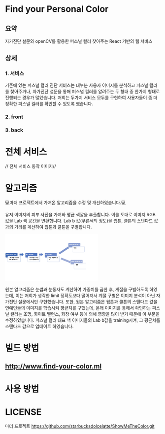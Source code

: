 ﻿# Find your Personal Color
## 요약
자가진단 설문와 openCV를 활용한 퍼스널 컬러 찾아주는 React 기반의 웹 서비스

## 상세
### 1. 서비스
기존에 있는 퍼스널 컬러 진단 서비스는 대부분 사용자 이미지를 분석하고 퍼스널 컬러를 찾아주거나, 자가진단 설문을 통해 퍼스널 컬러를 알려주는 두 형태 중 한가지 형태로 진행되는 경우가 많았습니다. 저희는 두가지 서비스 모두를 구현하여 사용자들이 좀 더 정확한 퍼스널 컬러를 확인할 수 있도록 했습니다.

### 2. front

### 3. back

# 전체 서비스
// 전체 서비스 동작 이미지//

# 알고리즘
💻마더 프로젝트에서 가져온 알고리즘을 수정 및 개선하였습니다.💻

유저 이미지의 피부 사진을 가져와 평균 색깔을 추출합니다. 이를 토대로 이미지 RGB 값을 Lab 색 공간을 변환합니다. Lab b 값(푸른색의 정도)을 웜톤, 쿨톤의 스탠다드 값과의 거리를 계산하여 웜톤과 쿨톤을 구별합니다.

<img src="algorithm/color_data/algoimg.png" width="60%" height="60%">

원본 알고리즘은 눈썹과 눈동자도 계산하여 가중치를 곱한 후, 계절을 구별하도록 하였는데, 이는 저희가 생각한 limit 정확도보다 떨어져서 계절 구별은 이미지 분석이 아닌 자가진단 설문에서만 구현했습니다.
또한, 원본 알고리즘은 웜톤과 쿨톤의 스탠다드 값을 연예인들의 이미지를 학습시켜 평균치를 구했는데, 본래 이미지를 통해서 확인하는 퍼스널 컬러는 조명, 화이트 밸런스, 화장 여부 등에 의해 영향을 많이 받기 때문에 이 부분을 수정하였습니다. 퍼스널 컬러 대표 색 이미지들의 Lab b값을 training시켜, 그 평균치를 스탠다드 값으로 업데이트 하였습니다. 

# 빌드 방법
## http://www.find-your-color.ml

# 사용 방법


# LICENSE
마더 프로젝트 https://github.com/starbucksdolcelatte/ShowMeTheColor.git